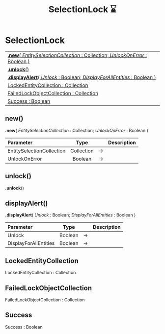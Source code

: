 ﻿---
layout: default
title: SelectionLock ⌛
parent: Classes
---

# SelectionLock

|   |
|:---|
|[**.new**( *EntitySelectionCollection* : Collection; *UnlockOnError* : Boolean )](#new)<br>|
|[**.unlock**()](#unlock)<br>|
|[**.displayAlert**( *Unlock* : Boolean; *DisplayForAllEntities* : Boolean )](#displayalert)<br>|
|[LockedEntityCollection : Collection](#lockedentitycollection)<br>|
|[FailedLockObjectCollection : Collection](#failedlockobjectcollection)<br>|
|[Success : Boolean](#success)<br>|


## new()
**.new**( *EntitySelectionCollection* : Collection; *UnlockOnError* : Boolean )

|Parameter|Type|   |Description|
|:---|:---:|:---:|:---:|
|EntitySelectionCollection|Collection|->|<Description>|
|UnlockOnError|Boolean|->|<Description>|

## unlock()
**.unlock**()


## displayAlert()
**.displayAlert**( *Unlock* : Boolean; *DisplayForAllEntities* : Boolean )

|Parameter|Type|   |Description|
|:---|:---:|:---:|:---:|
|Unlock|Boolean|->|<Description>|
|DisplayForAllEntities|Boolean|->|<Description>|

## LockedEntityCollection
LockedEntityCollection : Collection


## FailedLockObjectCollection
FailedLockObjectCollection : Collection


## Success
Success : Boolean

